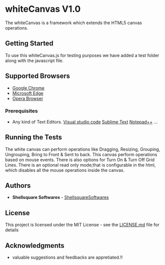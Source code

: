 # whiteCanvas V1.0

The whiteCanvas is a framework which extends the HTML5 canvas operations.

## Getting Started
To use this whiteCanvas.js 
for testing purposes we have added a test folder along with the javascript file.


## Supported Browsers

* [Google Chrome](https://www.google.co.in/chrome/browser/desktop/)
* [Microsoft Edge](https://www.microsoft.com/en-in/windows/microsoft-edge)
* [Opera Browser](http://www.opera.com/?gclid=CIG7_6Dqr9MCFQkfaAodZ9MBOA)

### Prerequisites

* Any kind of Text Editors.
  [Visual studio code](https://code.visualstudio.com/)
  [Sublime Text](https://www.sublimetext.com/)
  [Notepad++](https://notepad-plus-plus.org/)
  ...
  

## Running the Tests

The white canvas can perform operations like Dragging, Resizing, Grouping, Ungrouping, Bring to Front & Sent to back.
This canvas perform operations based on mouse events.
There is also options for Turn On & Turn Off Grid Lines.
There is an optional read only mode;that is configurable in the html, which disables all the mouse operations inside the canvas.

## Authors

* **Shellsquare Softwares** - [ShellsquareSoftwares](https://github.com/ShellsquareSoftwares)

## License

This project is licensed under the MIT License - see the [LICENSE.md](LICENSE.md) file for details

## Acknowledgments

* valuable suggestions and feedbacks are appretiated.!!

